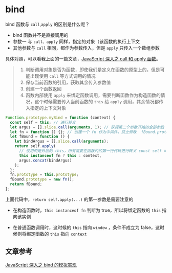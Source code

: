 # bind

bind 函数与 `call`,`apply` 的区别是什么呢？

- bind 函数并不是直接调用的
- 参数一 与 `call、apply` 同样，指定的对象（该函数的执行上下文
- 其他参数与 `call` 相同，都作为参数传入，但是 `apply` 只传入一个数组参数

具体对照，可以看我上面的一篇文章，[JavaScript 深入之 call 和 apply 函数]()。

> 1. 判断调用对象是否为函数，即使我们是定义在函数的原型上的，但是可能出现使用 `call` 等方式调用的情况
> 2. 保存当前函数的引用，获取其余传入参数值
> 3. 创建一个函数返回
> 4. 函数内部使用 `apply` 来绑定函数调用，需要判断函数作为构造函数的情况，这个时候需要传入当前函数的 `this` 给 `apply` 调用，其余情况都传入指定的上下文对象

```javascript
Function.prototype.myBind = function (context) {
  const self = this; // 进行转义
  let argus = [].slice.call(arguments, 1); // 获得第二个参数开始的全部参数
  let fn = function () {}; // 创建一个 fn 作为中间件，防止修改  fBound.prototype 时，也会直接修改绑定函数的 prototype
  let fBound = function () {
    let bindArgus = [].slice.call(arguments);
    return self.apply(
      // 使用的是外层的 this，所有需要在函数内的第一行代码进行转义 const self = this
      this instanceof fn ? this : context,
      argus.concat(bindArgus)
    );
  };
  fn.prototype = this.prototype;
  fBound.prototype = new fn();
  return fBound;
};
```

上面代码中，`return self.apply(...)` 的第一参数是需要注意的

- 在构造函数时，`this instanceof fn` 判断为 true，所以将绑定函数的 `this` 指向该实例

- 在普通函数调用时，这时候的 `this` 指向 `window` ，条件不成立为 false，这时候则将绑定函数的 `this` 指向 `context`

## 文章参考

[JavaScript 深入之 bind 的模拟实现](https://github.com/mqyqingfeng/Blog/issues/12)
